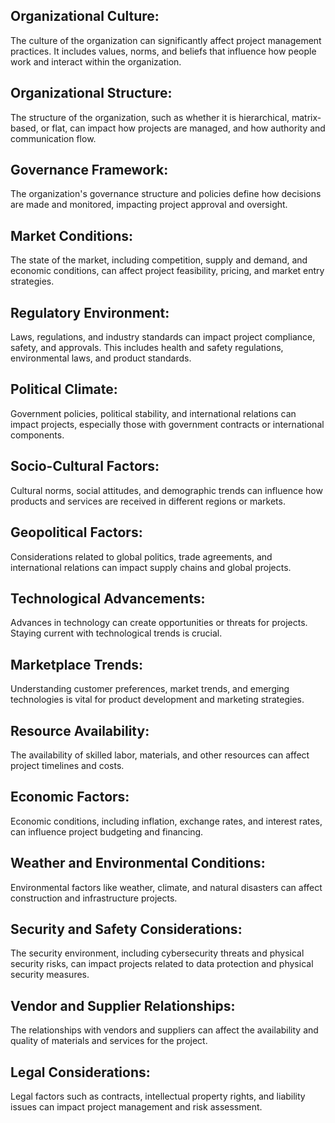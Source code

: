 ## Organizational Culture: 
The culture of the organization can significantly affect project management practices. It includes values, norms, and beliefs that influence how people work and interact within the organization.

## Organizational Structure: 
The structure of the organization, such as whether it is hierarchical, matrix-based, or flat, can impact how projects are managed, and how authority and communication flow.

## Governance Framework: 
The organization's governance structure and policies define how decisions are made and monitored, impacting project approval and oversight.

## Market Conditions: 
The state of the market, including competition, supply and demand, and economic conditions, can affect project feasibility, pricing, and market entry strategies.

## Regulatory Environment: 
Laws, regulations, and industry standards can impact project compliance, safety, and approvals. This includes health and safety regulations, environmental laws, and product standards.

## Political Climate: 
Government policies, political stability, and international relations can impact projects, especially those with government contracts or international components.

## Socio-Cultural Factors: 
Cultural norms, social attitudes, and demographic trends can influence how products and services are received in different regions or markets.

## Geopolitical Factors: 
Considerations related to global politics, trade agreements, and international relations can impact supply chains and global projects.

## Technological Advancements: 
Advances in technology can create opportunities or threats for projects. Staying current with technological trends is crucial.

## Marketplace Trends: 
Understanding customer preferences, market trends, and emerging technologies is vital for product development and marketing strategies.

## Resource Availability: 
The availability of skilled labor, materials, and other resources can affect project timelines and costs.

## Economic Factors: 
Economic conditions, including inflation, exchange rates, and interest rates, can influence project budgeting and financing.

## Weather and Environmental Conditions: 
Environmental factors like weather, climate, and natural disasters can affect construction and infrastructure projects.

## Security and Safety Considerations: 
The security environment, including cybersecurity threats and physical security risks, can impact projects related to data protection and physical security measures.

## Vendor and Supplier Relationships: 
The relationships with vendors and suppliers can affect the availability and quality of materials and services for the project.

## Legal Considerations: 
Legal factors such as contracts, intellectual property rights, and liability issues can impact project management and risk assessment.